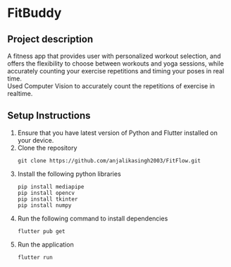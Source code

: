 # FitBuddy

## Project description
A fitness app that provides user with personalized workout selection, and offers the flexibility to choose between workouts and yoga sessions, while accurately counting your exercise repetitions and timing your poses in real time. <br/>
Used Computer Vision to accurately count the repetitions of exercise in realtime.
## Setup Instructions
1. Ensure that you have latest version of Python and Flutter installed on your device.
2. Clone the repository
   ```
   git clone https://github.com/anjalikasingh2003/FitFlow.git
   ```
3. Install the following python libraries
   ```
   pip install mediapipe
   pip install opencv
   pip install tkinter
   pip install numpy
   ```
4. Run the following command to install dependencies
   ```
   flutter pub get
   ```
5. Run the application
   ```
   flutter run
   ```


